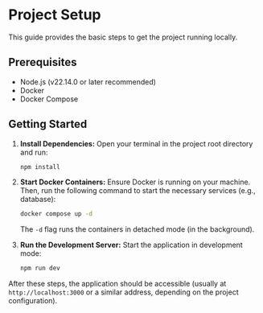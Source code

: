 # Project Setup

This guide provides the basic steps to get the project running locally.

## Prerequisites

- Node.js (v22.14.0 or later recommended)
- Docker
- Docker Compose

## Getting Started

1.  **Install Dependencies:**
    Open your terminal in the project root directory and run:

    ```bash
    npm install
    ```

2.  **Start Docker Containers:**
    Ensure Docker is running on your machine. Then, run the following command to start the necessary services (e.g., database):

    ```bash
    docker compose up -d
    ```

    The `-d` flag runs the containers in detached mode (in the background).

3.  **Run the Development Server:**
    Start the application in development mode:
    ```bash
    npm run dev
    ```

After these steps, the application should be accessible (usually at `http://localhost:3000` or a similar address, depending on the project configuration).
